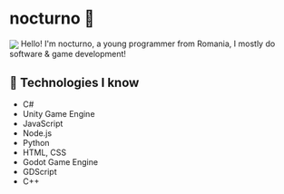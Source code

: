 # nocturno 👋
<img align="center" src="https://github-readme-stats.vercel.app/api?username=nocturnodev&show_icons=true&theme=onedark" />
Hello! I'm nocturno, a young programmer from Romania, I mostly do software & game development!

## 📀 Technologies I know 
* C#
* Unity Game Engine
* JavaScript
* Node.js
* Python
* HTML, CSS
* Godot Game Engine
* GDScript
* C++
